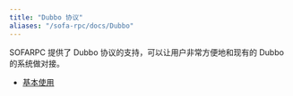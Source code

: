```yaml
---
title: "Dubbo 协议"
aliases: "/sofa-rpc/docs/Dubbo"
---
```


SOFARPC 提供了 Dubbo 协议的支持，可以让用户非常方便地和现有的 Dubbo 的系统做对接。

* [基本使用](../dubbo-usage)
